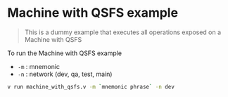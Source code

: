# Machine with QSFS example

> This is a dummy example that executes all operations exposed on a Machine with QSFS

To run the Machine with QSFS example

- `-m` : mnemonic
- `-n` : network (dev, qa, test, main)

```sh
v run machine_with_qsfs.v -m `mnemonic phrase` -n dev
```

